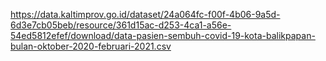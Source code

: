 https://data.kaltimprov.go.id/dataset/24a064fc-f00f-4b06-9a5d-6d3e7cb05beb/resource/361d15ac-d253-4ca1-a56e-54ed5812efef/download/data-pasien-sembuh-covid-19-kota-balikpapan-bulan-oktober-2020-februari-2021.csv